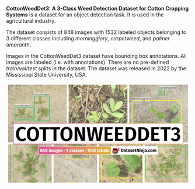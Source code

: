 **CottonWeedDet3: A 3-Class Weed Detection Dataset for Cotton Cropping Systems** is a dataset for an object detection task. It is used in the agricultural industry. 

The dataset consists of 848 images with 1532 labeled objects belonging to 3 different classes including *morningglory*, *carpetweed*, and *palmer amaranth*.

Images in the CottonWeedDet3 dataset have bounding box annotations. All images are labeled (i.e. with annotations). There are no pre-defined <i>train/val/test</i> splits in the dataset. The dataset was released in 2022 by the Mississippi State University, USA.

<img src="https://github.com/dataset-ninja/cotton-weed-det3/raw/main/visualizations/poster.png">
